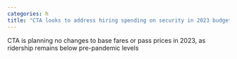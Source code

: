 ```yaml
---
categories: h
title: "CTA looks to address hiring spending on security in 2023 budget proposal"
---
```

CTA is planning no changes to base fares or pass prices in 2023, as ridership remains below pre-pandemic levels
